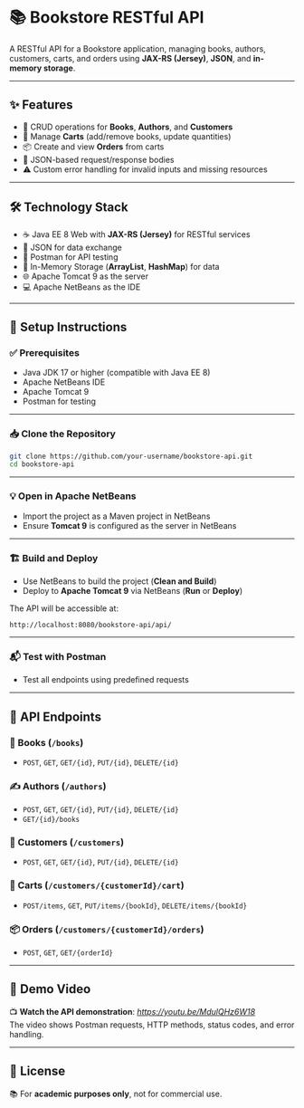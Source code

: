 
# 📚 Bookstore RESTful API

A RESTful API for a Bookstore application, managing books, authors, customers, carts, and orders using **JAX-RS (Jersey)**, **JSON**, and **in-memory storage**.

---

## ✨ Features

- 📘 CRUD operations for **Books**, **Authors**, and **Customers**
- 🛒 Manage **Carts** (add/remove books, update quantities)
- 📦 Create and view **Orders** from carts
- 🔄 JSON-based request/response bodies
- ⚠️ Custom error handling for invalid inputs and missing resources

---

## 🛠️ Technology Stack

- ☕ Java EE 8 Web with **JAX-RS (Jersey)** for RESTful services
- 🧾 JSON for data exchange
- 🧪 Postman for API testing
- 🧠 In-Memory Storage (**ArrayList**, **HashMap**) for data
- 🌐 Apache Tomcat 9 as the server
- 💻 Apache NetBeans as the IDE

---

## 🧰 Setup Instructions

### ✅ Prerequisites

- Java JDK 17 or higher (compatible with Java EE 8)
- Apache NetBeans IDE
- Apache Tomcat 9
- Postman for testing

---

### 📥 Clone the Repository

```bash
git clone https://github.com/your-username/bookstore-api.git
cd bookstore-api
```

---

### 💡 Open in Apache NetBeans

- Import the project as a Maven project in NetBeans
- Ensure **Tomcat 9** is configured as the server in NetBeans

---

### 🏗️ Build and Deploy

- Use NetBeans to build the project (**Clean and Build**)
- Deploy to **Apache Tomcat 9** via NetBeans (**Run** or **Deploy**)

The API will be accessible at:

```
http://localhost:8080/bookstore-api/api/
```

---

### 📬 Test with Postman

- Test all endpoints using predefined requests

---

## 🔗 API Endpoints

### 📘 Books (`/books`)
- `POST`, `GET`, `GET/{id}`, `PUT/{id}`, `DELETE/{id}`

### ✍️ Authors (`/authors`)
- `POST`, `GET`, `GET/{id}`, `PUT/{id}`, `DELETE/{id}`
- `GET/{id}/books`

### 👤 Customers (`/customers`)
- `POST`, `GET`, `GET/{id}`, `PUT/{id}`, `DELETE/{id}`

### 🛒 Carts (`/customers/{customerId}/cart`)
- `POST/items`, `GET`, `PUT/items/{bookId}`, `DELETE/items/{bookId}`

### 📦 Orders (`/customers/{customerId}/orders`)
- `POST`, `GET`, `GET/{orderId}`

---

## 🎥 Demo Video

📺 **Watch the API demonstration**: *https://youtu.be/MdulQHz6W18*  
The video shows Postman requests, HTTP methods, status codes, and error handling.

---

## 📄 License

📚 For **academic purposes only**, not for commercial use.
```
